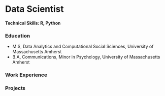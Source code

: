 # Data Scientist

#### Technical Skills: R, Python

### Education
- M.S, Data Analytics and Computational Social Sciences, University of Massachusetts Amherst
- B.A, Communications, Minor in Psychology, University of Massachusetts Amherst 

### Work Experience

### Projects
